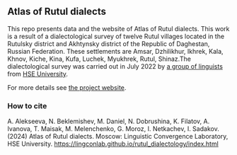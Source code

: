 ## Atlas of Rutul dialects

This repo presents data and the website of Atlas of Rutul dialects. This work is a result of a dialectological survey of twelve Rutul villages located in the Rutulsky district and Akhtynsky district of the Republic of Daghestan, Russian Federation. These settlements are Amsar, Dzhilikhur, Ikhrek, Kala, Khnov, Kiche, Kina, Kufa, Luchek, Myukhrek, Rutul, Shinaz.The dialectological survey was carried out in July 2022 by [a group of linguists](team.html) from [HSE University](https://ling.hse.ru/en/).

For more details see [the project website](https://lingconlab.github.io/rutul_dialectology/).

### How to cite

A. Alekseeva, N. Beklemishev, M. Daniel, N. Dobrushina, K. Filatov, A. Ivanova, T. Maisak, M. Melenchenko, G. Moroz, I. Netkachev, I. Sadakov. (2024) Atlas of Rutul dialects. Moscow: Linguistic Convergence Laboratory, HSE University. <https://lingconlab.github.io/rutul_dialectology/index.html>
